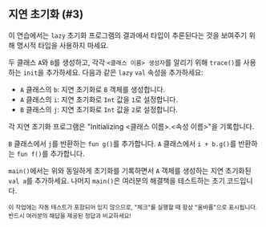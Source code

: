 ## 지연 초기화 (#3)

이 연습에서는 `lazy` 초기화 프로그램의 결과에서 타입이 추론된다는 것을 보여주기 위해 명시적 타입을 사용하지 마세요.

두 클래스 `A`와 `B`를 생성하고, 각각 `<클래스 이름> 생성자`를 알리기 위해 `trace()`를 사용하는 `init`을 추가하세요. 다음과 같은 `lazy` `val` 속성을 추가하세요:

- `A` 클래스의 `b`: 지연 초기화로 `B` 객체를 생성합니다.  
- `A` 클래스의 `i`: 지연 초기화로 `Int` 값을 `1`로 설정합니다.
- `B` 클래스의 `j`: 지연 초기화로 `Int` 값을 `2`로 설정합니다.

각 지연 초기화 프로그램은 "Initializing <클래스 이름>.<속성 이름>"을 기록합니다.

`B` 클래스에서 `j`를 반환하는 `fun g()`를 추가합니다. `A` 클래스에서 `i + b.g()`를 반환하는 `fun f()`를 추가합니다.

`main()`에서는 위와 동일하게 초기화를 기록하면서 `A` 객체를 생성하는 지연 초기화된 `val a`를 추가하세요. 나머지 `main()`은 여러분의 해결책을 테스트하는 초기 코드입니다.

<sub> 이 작업에는 자동 테스트가 포함되어 있지 않으므로, "체크"를 실행할 때 항상 "올바름"으로 표시됩니다.  
반드시 여러분의 해답을 제공된 정답과 비교하세요! </sub>